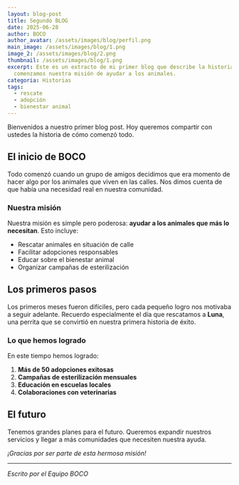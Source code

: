 ```yaml
---
layout: blog-post
title: Segundo BLOG
date: 2025-06-28
author: BOCO
author_avatar: /assets/images/blog/perfil.png
main_image: /assets/images/blog/1.png
image_2: /assets/images/blog/2.png
thumbnail: /assets/images/blog/1.png
excerpt: Este es un extracto de mi primer blog que describe la historia de cómo
  comenzamos nuestra misión de ayudar a los animales.
categoria: Historias
tags:
  - rescate
  - adopción
  - bienestar animal
---
```

Bienvenidos a nuestro primer blog post. Hoy queremos compartir con ustedes la historia de cómo comenzó todo.

## El inicio de BOCO

Todo comenzó cuando un grupo de amigos decidimos que era momento de hacer algo por los animales que viven en las calles. Nos dimos cuenta de que había una necesidad real en nuestra comunidad.

### Nuestra misión

Nuestra misión es simple pero poderosa: **ayudar a los animales que más lo necesitan**. Esto incluye:

* Rescatar animales en situación de calle
* Facilitar adopciones responsables
* Educar sobre el bienestar animal
* Organizar campañas de esterilización

## Los primeros pasos

Los primeros meses fueron difíciles, pero cada pequeño logro nos motivaba a seguir adelante. Recuerdo especialmente el día que rescatamos a **Luna**, una perrita que se convirtió en nuestra primera historia de éxito.

### Lo que hemos logrado

En este tiempo hemos logrado:

1. **Más de 50 adopciones exitosas**
2. **Campañas de esterilización mensuales**
3. **Educación en escuelas locales**
4. **Colaboraciones con veterinarias**

## El futuro

Tenemos grandes planes para el futuro. Queremos expandir nuestros servicios y llegar a más comunidades que necesiten nuestra ayuda.

*¡Gracias por ser parte de esta hermosa misión!*

- - -

*Escrito por el Equipo BOCO*
